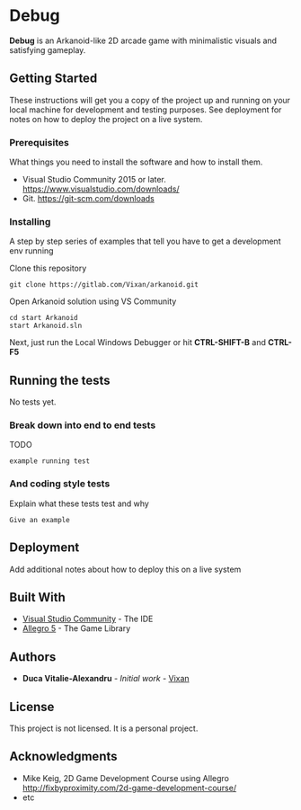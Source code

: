 # Debug

**Debug** is an Arkanoid-like 2D arcade game with minimalistic visuals and satisfying gameplay.

## Getting Started

These instructions will get you a copy of the project up and running on your local machine for development and testing purposes. See deployment for notes on how to deploy the project on a live system.

### Prerequisites

What things you need to install the software and how to install them.

* Visual Studio Community 2015 or later.
  https://www.visualstudio.com/downloads/	
* Git.
  https://git-scm.com/downloads

### Installing

A step by step series of examples that tell you have to get a development env running

Clone this repository

```
git clone https://gitlab.com/Vixan/arkanoid.git
```

Open Arkanoid solution using VS Community

```
cd start Arkanoid
start Arkanoid.sln
```

Next, just run the Local Windows Debugger or hit **CTRL-SHIFT-B** and **CTRL-F5**

## Running the tests

No tests yet.

### Break down into end to end tests

TODO

```
example running test
```

### And coding style tests

Explain what these tests test and why

```
Give an example
```

## Deployment

Add additional notes about how to deploy this on a live system

## Built With

* [Visual Studio Community](https://www.visualstudio.com/vs/community/) - The IDE
* [Allegro 5](http://liballeg.org/) - The Game Library

## Authors

* **Duca Vitalie-Alexandru** - *Initial work* - [Vixan](https://gitlab.com/Vixan)

## License

This project is not licensed. It is a personal project.

## Acknowledgments

* Mike Keig, 2D Game Development Course using Allegro
  http://fixbyproximity.com/2d-game-development-course/
* etc

